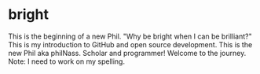 # bright
This is the beginning of a new Phil. 
"Why be bright when I can be brilliant?"
This is my introduction to GitHub and open source development. 
This is the new Phil aka philNass. 
Scholar and programmer!
Welcome to the journey.
Note: I need to work on my spelling.
